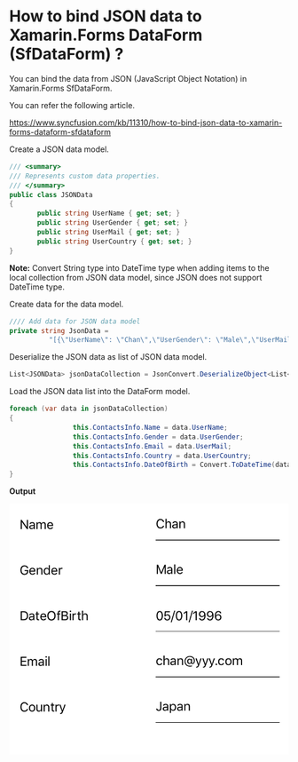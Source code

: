 # How to bind JSON data to Xamarin.Forms DataForm (SfDataForm) ?

You can bind the data from JSON (JavaScript Object Notation) in Xamarin.Forms SfDataForm.

You can refer the following article.

https://www.syncfusion.com/kb/11310/how-to-bind-json-data-to-xamarin-forms-dataform-sfdataform

Create a JSON data model.
``` c#
/// <summary>   
/// Represents custom data properties.   
/// </summary> 
public class JSONData
{
       public string UserName { get; set; }
       public string UserGender { get; set; }
       public string UserMail { get; set; }
       public string UserCountry { get; set; }
}
```
**Note:** Convert String type into DateTime type when adding items to the local collection from JSON data model, since JSON does not support DateTime type.

Create data for the data model.
``` c#
//// Add data for JSON data model
private string JsonData =
          "[{\"UserName\": \"Chan\",\"UserGender\": \"Male\",\"UserMail\": \"chan@yyy.com\",\"UserCountry\": \"Japan\", \"UserBirthDate\": \"05/01/1996\"}]";
``` 
Deserialize the JSON data as list of JSON data model.

``` c#
List<JSONData> jsonDataCollection = JsonConvert.DeserializeObject<List<JSONData>>(JsonData);
```

Load the JSON data list into the DataForm model.

``` c#
foreach (var data in jsonDataCollection)
{
                this.ContactsInfo.Name = data.UserName;
                this.ContactsInfo.Gender = data.UserGender;
                this.ContactsInfo.Email = data.UserMail;
                this.ContactsInfo.Country = data.UserCountry;
                this.ContactsInfo.DateOfBirth = Convert.ToDateTime(data.UserBirthDate);
}
```
**Output**

![DataFormJsonData](https://github.com/SyncfusionExamples/json-binding-dataform-xamarin/blob/master/Screenshots/JSONDataform.png)
